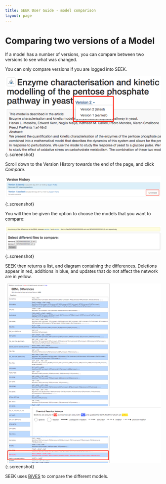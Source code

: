 ```yaml
---
title: SEEK User Guide - model comparison
layout: page
---
```


# Comparing two versions of a Model


If a model has a number of versions, you can compare between two versions to see what was changed.

You can only compare versions if you are logged into SEEK.
 
![two versions](/images/user-guide/two_versions-zoomed.png){:.screenshot}

Scroll down to the Version History towards the end of the page, and click _Compare_.

![compare versions](/images/user-guide/compare_versions.png){:.screenshot}

You will then be given the option to choose the models that you want to compare:
 
![which versions](/images/user-guide/which_versions_to_compare.png){:.screenshot} 

SEEK then returns a list, and diagram containing the differences. 
Deletions appear in red, additions in blue, and updates that do not affect the network are in yellow.
 
![version diff](/images/user-guide/version_diff.png){:.screenshot} 

SEEK uses [BiVES](https://sems.uni-rostock.de/projects/bives/) to compare the different models. 